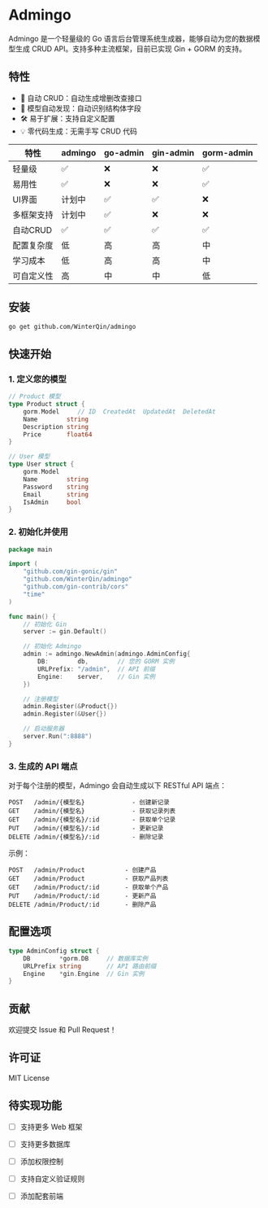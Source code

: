 

# Admingo

Admingo 是一个轻量级的 Go 语言后台管理系统生成器，能够自动为您的数据模型生成 CRUD API。支持多种主流框架，目前已实现 Gin + GORM 的支持。

## 特性

- 🚀 自动 CRUD：自动生成增删改查接口
- 📝 模型自动发现：自动识别结构体字段
- 🛠 易于扩展：支持自定义配置
- 💡 零代码生成：无需手写 CRUD 代码

| 特性       | admingo | go-admin | gin-admin | gorm-admin |
| ---------- | ------- | -------- | --------- | ---------- |
| 轻量级     | ✅       | ❌        | ❌         | ✅          |
| 易用性     | ✅       | ❌        | ❌         | ✅          |
| UI界面     | 计划中  | ✅        | ✅         | ❌          |
| 多框架支持 | 计划中  | ✅        | ❌         | ❌          |
| 自动CRUD   | ✅       | ✅        | ✅         | ✅          |
| 配置复杂度 | 低      | 高       | 高        | 中         |
| 学习成本   | 低      | 高       | 高        | 中         |
| 可自定义性 | 高      | 中       | 中        | 低         |

## 安装

```bash
go get github.com/WinterQin/admingo
```

## 快速开始

### 1. 定义您的模型

```go
// Product 模型
type Product struct {
    gorm.Model     // ID  CreatedAt  UpdatedAt  DeletedAt
    Name        string
    Description string
    Price       float64
}

// User 模型
type User struct {
    gorm.Model
    Name        string
    Password    string
    Email       string
    IsAdmin     bool
}
```

### 2. 初始化并使用

```go
package main

import (
    "github.com/gin-gonic/gin"
    "github.com/WinterQin/admingo"
    "github.com/gin-contrib/cors"
    "time"
)

func main() {
    // 初始化 Gin
    server := gin.Default()

    // 初始化 Admingo
    admin := admingo.NewAdmin(admingo.AdminConfig{
        DB:        db,        // 您的 GORM 实例
        URLPrefix: "/admin",  // API 前缀
        Engine:    server,    // Gin 实例
    })

    // 注册模型
    admin.Register(&Product{})
    admin.Register(&User{})

    // 启动服务器
    server.Run(":8888")
}
```

### 3. 生成的 API 端点

对于每个注册的模型，Admingo 会自动生成以下 RESTful API 端点：

```
POST   /admin/{模型名}     		- 创建新记录
GET    /admin/{模型名}     		- 获取记录列表
GET    /admin/{模型名}/:id 		- 获取单个记录
PUT    /admin/{模型名}/:id 		- 更新记录
DELETE /admin/{模型名}/:id 		- 删除记录
```

示例：
```
POST   /admin/Product           - 创建产品
GET    /admin/Product           - 获取产品列表
GET    /admin/Product/:id       - 获取单个产品
PUT    /admin/Product/:id       - 更新产品
DELETE /admin/Product/:id       - 删除产品
```

## 配置选项

```go
type AdminConfig struct {
    DB        *gorm.DB     // 数据库实例
    URLPrefix string       // API 路由前缀
    Engine    *gin.Engine  // Gin 实例
}
```

## 贡献

欢迎提交 Issue 和 Pull Request！

## 许可证

MIT License

## 待实现功能

- [ ] 支持更多 Web 框架
- [ ] 支持更多数据库
- [ ] 添加权限控制
- [ ] 支持自定义验证规则
- [ ] 添加配套前端

